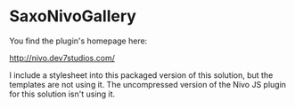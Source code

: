 SaxoNivoGallery
=========

You find the plugin's homepage here: 

http://nivo.dev7studios.com/

I include a stylesheet into this packaged version of this solution, but the templates are not using it.
The uncompressed version of the Nivo JS plugin for this solution isn't using it. 

